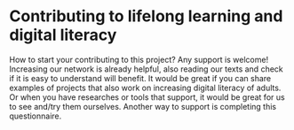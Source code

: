 # Contributing to lifelong learning and digital literacy
How to start your contributing to this project? Any support is welcome! Increasing our network is already helpful, also reading our texts and check if it is easy to understand will benefit. It would be great if you can share examples of projects that also work on increasing digital literacy of adults. Or when you have researches or tools that support, it would be great for us to see and/try them ourselves. Another way to support is completing this questionnaire.
